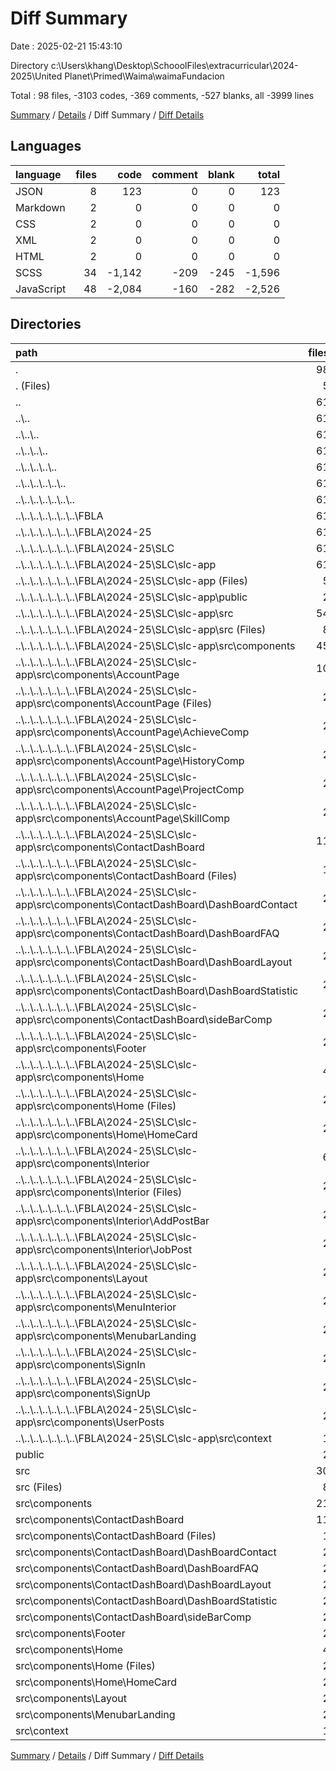 # Diff Summary

Date : 2025-02-21 15:43:10

Directory c:\\Users\\khang\\Desktop\\SchooolFiles\\extracurricular\\2024-2025\\United Planet\\Primed\\Waima\\waimaFundacion

Total : 98 files,  -3103 codes, -369 comments, -527 blanks, all -3999 lines

[Summary](results.md) / [Details](details.md) / Diff Summary / [Diff Details](diff-details.md)

## Languages
| language | files | code | comment | blank | total |
| :--- | ---: | ---: | ---: | ---: | ---: |
| JSON | 8 | 123 | 0 | 0 | 123 |
| Markdown | 2 | 0 | 0 | 0 | 0 |
| CSS | 2 | 0 | 0 | 0 | 0 |
| XML | 2 | 0 | 0 | 0 | 0 |
| HTML | 2 | 0 | 0 | 0 | 0 |
| SCSS | 34 | -1,142 | -209 | -245 | -1,596 |
| JavaScript | 48 | -2,084 | -160 | -282 | -2,526 |

## Directories
| path | files | code | comment | blank | total |
| :--- | ---: | ---: | ---: | ---: | ---: |
| . | 98 | -3,103 | -369 | -527 | -3,999 |
| . (Files) | 5 | 19,284 | 0 | 12 | 19,296 |
| .. | 61 | -24,112 | -839 | -878 | -25,829 |
| ..\\.. | 61 | -24,112 | -839 | -878 | -25,829 |
| ..\\..\\.. | 61 | -24,112 | -839 | -878 | -25,829 |
| ..\\..\\..\\.. | 61 | -24,112 | -839 | -878 | -25,829 |
| ..\\..\\..\\..\\.. | 61 | -24,112 | -839 | -878 | -25,829 |
| ..\\..\\..\\..\\..\\.. | 61 | -24,112 | -839 | -878 | -25,829 |
| ..\\..\\..\\..\\..\\..\\.. | 61 | -24,112 | -839 | -878 | -25,829 |
| ..\\..\\..\\..\\..\\..\\..\\FBLA | 61 | -24,112 | -839 | -878 | -25,829 |
| ..\\..\\..\\..\\..\\..\\..\\FBLA\\2024-25 | 61 | -24,112 | -839 | -878 | -25,829 |
| ..\\..\\..\\..\\..\\..\\..\\FBLA\\2024-25\\SLC | 61 | -24,112 | -839 | -878 | -25,829 |
| ..\\..\\..\\..\\..\\..\\..\\FBLA\\2024-25\\SLC\\slc-app | 61 | -24,112 | -839 | -878 | -25,829 |
| ..\\..\\..\\..\\..\\..\\..\\FBLA\\2024-25\\SLC\\slc-app (Files) | 5 | -19,161 | 0 | -12 | -19,173 |
| ..\\..\\..\\..\\..\\..\\..\\FBLA\\2024-25\\SLC\\slc-app\\public | 2 | -46 | 0 | -2 | -48 |
| ..\\..\\..\\..\\..\\..\\..\\FBLA\\2024-25\\SLC\\slc-app\\src | 54 | -4,905 | -839 | -864 | -6,608 |
| ..\\..\\..\\..\\..\\..\\..\\FBLA\\2024-25\\SLC\\slc-app\\src (Files) | 8 | -118 | -30 | -22 | -170 |
| ..\\..\\..\\..\\..\\..\\..\\FBLA\\2024-25\\SLC\\slc-app\\src\\components | 45 | -4,665 | -794 | -821 | -6,280 |
| ..\\..\\..\\..\\..\\..\\..\\FBLA\\2024-25\\SLC\\slc-app\\src\\components\\AccountPage | 10 | -1,614 | -66 | -230 | -1,910 |
| ..\\..\\..\\..\\..\\..\\..\\FBLA\\2024-25\\SLC\\slc-app\\src\\components\\AccountPage (Files) | 2 | -738 | -37 | -105 | -880 |
| ..\\..\\..\\..\\..\\..\\..\\FBLA\\2024-25\\SLC\\slc-app\\src\\components\\AccountPage\\AchieveComp | 2 | -229 | -4 | -33 | -266 |
| ..\\..\\..\\..\\..\\..\\..\\FBLA\\2024-25\\SLC\\slc-app\\src\\components\\AccountPage\\HistoryComp | 2 | -254 | -10 | -32 | -296 |
| ..\\..\\..\\..\\..\\..\\..\\FBLA\\2024-25\\SLC\\slc-app\\src\\components\\AccountPage\\ProjectComp | 2 | -174 | -11 | -29 | -214 |
| ..\\..\\..\\..\\..\\..\\..\\FBLA\\2024-25\\SLC\\slc-app\\src\\components\\AccountPage\\SkillComp | 2 | -219 | -4 | -31 | -254 |
| ..\\..\\..\\..\\..\\..\\..\\FBLA\\2024-25\\SLC\\slc-app\\src\\components\\ContactDashBoard | 11 | -536 | -358 | -128 | -1,022 |
| ..\\..\\..\\..\\..\\..\\..\\FBLA\\2024-25\\SLC\\slc-app\\src\\components\\ContactDashBoard (Files) | 1 | -21 | -7 | -4 | -32 |
| ..\\..\\..\\..\\..\\..\\..\\FBLA\\2024-25\\SLC\\slc-app\\src\\components\\ContactDashBoard\\DashBoardContact | 2 | -206 | -7 | -31 | -244 |
| ..\\..\\..\\..\\..\\..\\..\\FBLA\\2024-25\\SLC\\slc-app\\src\\components\\ContactDashBoard\\DashBoardFAQ | 2 | -157 | -13 | -20 | -190 |
| ..\\..\\..\\..\\..\\..\\..\\FBLA\\2024-25\\SLC\\slc-app\\src\\components\\ContactDashBoard\\DashBoardLayout | 2 | -54 | -11 | -13 | -78 |
| ..\\..\\..\\..\\..\\..\\..\\FBLA\\2024-25\\SLC\\slc-app\\src\\components\\ContactDashBoard\\DashBoardStatistic | 2 | 0 | -303 | -44 | -347 |
| ..\\..\\..\\..\\..\\..\\..\\FBLA\\2024-25\\SLC\\slc-app\\src\\components\\ContactDashBoard\\sideBarComp | 2 | -98 | -17 | -16 | -131 |
| ..\\..\\..\\..\\..\\..\\..\\FBLA\\2024-25\\SLC\\slc-app\\src\\components\\Footer | 2 | -163 | -89 | -42 | -294 |
| ..\\..\\..\\..\\..\\..\\..\\FBLA\\2024-25\\SLC\\slc-app\\src\\components\\Home | 4 | -803 | -78 | -147 | -1,028 |
| ..\\..\\..\\..\\..\\..\\..\\FBLA\\2024-25\\SLC\\slc-app\\src\\components\\Home (Files) | 2 | -263 | -30 | -49 | -342 |
| ..\\..\\..\\..\\..\\..\\..\\FBLA\\2024-25\\SLC\\slc-app\\src\\components\\Home\\HomeCard | 2 | -540 | -48 | -98 | -686 |
| ..\\..\\..\\..\\..\\..\\..\\FBLA\\2024-25\\SLC\\slc-app\\src\\components\\Interior | 6 | -711 | -90 | -130 | -931 |
| ..\\..\\..\\..\\..\\..\\..\\FBLA\\2024-25\\SLC\\slc-app\\src\\components\\Interior (Files) | 2 | -368 | -35 | -61 | -464 |
| ..\\..\\..\\..\\..\\..\\..\\FBLA\\2024-25\\SLC\\slc-app\\src\\components\\Interior\\AddPostBar | 2 | -227 | -35 | -48 | -310 |
| ..\\..\\..\\..\\..\\..\\..\\FBLA\\2024-25\\SLC\\slc-app\\src\\components\\Interior\\JobPost | 2 | -116 | -20 | -21 | -157 |
| ..\\..\\..\\..\\..\\..\\..\\FBLA\\2024-25\\SLC\\slc-app\\src\\components\\Layout | 2 | -28 | -8 | -7 | -43 |
| ..\\..\\..\\..\\..\\..\\..\\FBLA\\2024-25\\SLC\\slc-app\\src\\components\\MenuInterior | 2 | -66 | -10 | -10 | -86 |
| ..\\..\\..\\..\\..\\..\\..\\FBLA\\2024-25\\SLC\\slc-app\\src\\components\\MenubarLanding | 2 | -68 | -6 | -14 | -88 |
| ..\\..\\..\\..\\..\\..\\..\\FBLA\\2024-25\\SLC\\slc-app\\src\\components\\SignIn | 2 | -173 | -14 | -35 | -222 |
| ..\\..\\..\\..\\..\\..\\..\\FBLA\\2024-25\\SLC\\slc-app\\src\\components\\SignUp | 2 | -345 | -44 | -52 | -441 |
| ..\\..\\..\\..\\..\\..\\..\\FBLA\\2024-25\\SLC\\slc-app\\src\\components\\UserPosts | 2 | -158 | -31 | -26 | -215 |
| ..\\..\\..\\..\\..\\..\\..\\FBLA\\2024-25\\SLC\\slc-app\\src\\context | 1 | -122 | -15 | -21 | -158 |
| public | 2 | 46 | 0 | 2 | 48 |
| src | 30 | 1,679 | 470 | 337 | 2,486 |
| src (Files) | 8 | 112 | 30 | 22 | 164 |
| src\\components | 21 | 1,445 | 425 | 294 | 2,164 |
| src\\components\\ContactDashBoard | 11 | 536 | 358 | 128 | 1,022 |
| src\\components\\ContactDashBoard (Files) | 1 | 21 | 7 | 4 | 32 |
| src\\components\\ContactDashBoard\\DashBoardContact | 2 | 206 | 7 | 31 | 244 |
| src\\components\\ContactDashBoard\\DashBoardFAQ | 2 | 157 | 13 | 20 | 190 |
| src\\components\\ContactDashBoard\\DashBoardLayout | 2 | 54 | 11 | 13 | 78 |
| src\\components\\ContactDashBoard\\DashBoardStatistic | 2 | 0 | 303 | 44 | 347 |
| src\\components\\ContactDashBoard\\sideBarComp | 2 | 98 | 17 | 16 | 131 |
| src\\components\\Footer | 2 | 163 | 0 | 26 | 189 |
| src\\components\\Home | 4 | 625 | 53 | 120 | 798 |
| src\\components\\Home (Files) | 2 | 269 | 31 | 53 | 353 |
| src\\components\\Home\\HomeCard | 2 | 356 | 22 | 67 | 445 |
| src\\components\\Layout | 2 | 28 | 8 | 7 | 43 |
| src\\components\\MenubarLanding | 2 | 93 | 6 | 13 | 112 |
| src\\context | 1 | 122 | 15 | 21 | 158 |

[Summary](results.md) / [Details](details.md) / Diff Summary / [Diff Details](diff-details.md)